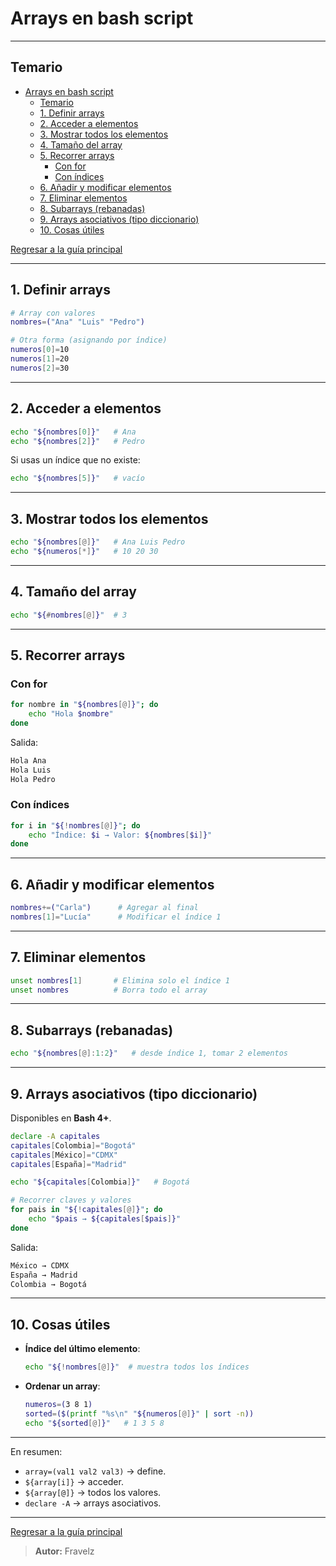 # Arrays en bash script

---

## Temario

- [Arrays en bash script](#arrays-en-bash-script)
  - [Temario](#temario)
  - [1. Definir arrays](#1-definir-arrays)
  - [2. Acceder a elementos](#2-acceder-a-elementos)
  - [3. Mostrar todos los elementos](#3-mostrar-todos-los-elementos)
  - [4. Tamaño del array](#4-tamaño-del-array)
  - [5. Recorrer arrays](#5-recorrer-arrays)
    - [Con for](#con-for)
    - [Con índices](#con-índices)
  - [6. Añadir y modificar elementos](#6-añadir-y-modificar-elementos)
  - [7. Eliminar elementos](#7-eliminar-elementos)
  - [8. Subarrays (rebanadas)](#8-subarrays-rebanadas)
  - [9. Arrays asociativos (tipo diccionario)](#9-arrays-asociativos-tipo-diccionario)
  - [10. Cosas útiles](#10-cosas-útiles)

[Regresar a la guía principal](./../readme.md#2-linux-y-bash-script)

---

## 1. Definir arrays

``` bash
# Array con valores
nombres=("Ana" "Luis" "Pedro")

# Otra forma (asignando por índice)
numeros[0]=10
numeros[1]=20
numeros[2]=30
```

---

## 2. Acceder a elementos

``` bash
echo "${nombres[0]}"   # Ana
echo "${nombres[2]}"   # Pedro
```

Si usas un índice que no existe:

``` bash
echo "${nombres[5]}"   # vacío
```

---

## 3. Mostrar todos los elementos

``` bash
echo "${nombres[@]}"   # Ana Luis Pedro
echo "${numeros[*]}"   # 10 20 30
```

---

## 4. Tamaño del array

``` bash
echo "${#nombres[@]}"  # 3
```

---

## 5. Recorrer arrays

### Con for

```bash
for nombre in "${nombres[@]}"; do
    echo "Hola $nombre"
done
```

Salida:

``` txt
Hola Ana
Hola Luis
Hola Pedro
```

### Con índices

``` bash
for i in "${!nombres[@]}"; do
    echo "Índice: $i → Valor: ${nombres[$i]}"
done
```

---

## 6. Añadir y modificar elementos

``` bash
nombres+=("Carla")      # Agregar al final
nombres[1]="Lucía"      # Modificar el índice 1
```

---

## 7. Eliminar elementos

``` bash
unset nombres[1]       # Elimina solo el índice 1
unset nombres          # Borra todo el array
```

---

## 8. Subarrays (rebanadas)

``` bash
echo "${nombres[@]:1:2}"   # desde índice 1, tomar 2 elementos
```

---

## 9. Arrays asociativos (tipo diccionario)

Disponibles en **Bash 4+**.

``` bash
declare -A capitales
capitales[Colombia]="Bogotá"
capitales[México]="CDMX"
capitales[España]="Madrid"

echo "${capitales[Colombia]}"   # Bogotá

# Recorrer claves y valores
for pais in "${!capitales[@]}"; do
    echo "$pais → ${capitales[$pais]}"
done
```

Salida:

``` txt
México → CDMX
España → Madrid
Colombia → Bogotá
```

---

## 10. Cosas útiles

- **Índice del último elemento**:

  ``` bash
  echo "${!nombres[@]}"  # muestra todos los índices
  ```

- **Ordenar un array**:

  ``` bash
  numeros=(3 8 1)
  sorted=($(printf "%s\n" "${numeros[@]}" | sort -n))
  echo "${sorted[@]}"   # 1 3 5 8
  ```

---

En resumen:

- `array=(val1 val2 val3)` → define.
- `${array[i]}` → acceder.
- `${array[@]}` → todos los valores.
- `declare -A` → arrays asociativos.

---

[Regresar a la guía principal](./../readme.md#2-linux-y-bash-script)

> **Autor:** Fravelz

